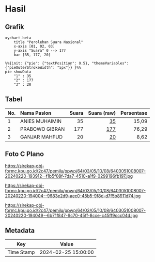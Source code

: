 # Hasil

## Grafik

```mermaid
xychart-beta
    title "Perolehan Suara Nasional"
    x-axis [01, 02, 03]
    y-axis "Suara" 0 --> 177
    bar [35, 177, 20]
```

```mermaid
%%{init: {"pie": {"textPosition": 0.5}, "themeVariables": {"pieOuterStrokeWidth": "5px"}} }%%
pie showData
    "1" : 35
    "2" : 177
    "3" : 20
```

## Tabel

| No. | Nama Paslon    | Suara | Suara (raw) | Persentase |
|:--- |:-------------- | -----:| -----------:| ----------:|
| 1   | ANIES MUHAIMIN | 35    | [35][p-1]   | 15,09      |
| 2   | PRABOWO GIBRAN | 177   | [177][p-2]  | 76,29      |
| 3   | GANJAR MAHFUD  | 20    | [20][p-3]   | 8,62       |


[p-1]: https://github.com/gigit-pemilu/pemilu-2024/blob/main/pilpres/hitung-suara/sub/64-kalimantan-timur/sub/03-berau/sub/05-tanjung-redeb/sub/1008-gunung-panjang/sub/007-tps/sub/paslon-1.txt
[p-2]: https://github.com/gigit-pemilu/pemilu-2024/blob/main/pilpres/hitung-suara/sub/64-kalimantan-timur/sub/03-berau/sub/05-tanjung-redeb/sub/1008-gunung-panjang/sub/007-tps/sub/paslon-2.txt
[p-3]: https://github.com/gigit-pemilu/pemilu-2024/blob/main/pilpres/hitung-suara/sub/64-kalimantan-timur/sub/03-berau/sub/05-tanjung-redeb/sub/1008-gunung-panjang/sub/007-tps/sub/paslon-3.txt

## Foto C Plano

https://sirekap-obj-formc.kpu.go.id/2c47/pemilu/ppwp/64/03/05/10/08/6403051008007-20240220-193912--f1b5f08f-7da7-4510-a1f9-0299196fb197.jpg

https://sirekap-obj-formc.kpu.go.id/2c47/pemilu/ppwp/64/03/05/10/08/6403051008007-20240220-194004--9683e2d9-aec0-45b5-9f8d-d7f5b8911d74.jpg

https://sirekap-obj-formc.kpu.go.id/2c47/pemilu/ppwp/64/03/05/10/08/6403051008007-20240220-194049--6b71f847-9c70-45ff-8cce-c45ff9ccc04d.jpg


## Metadata

| Key        | Value               |
| ---------- | ------------------- |
| Time Stamp | 2024-02-25 15:00:00 |



